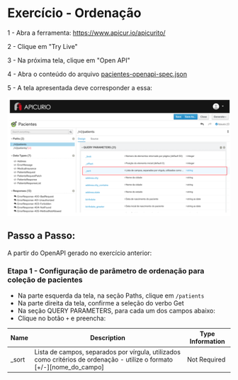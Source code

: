 # Exercício - Ordenação

1 - Abra a ferramenta:
https://www.apicur.io/apicurito/

2 - Clique em "Try Live"

3 - Na próxima tela, clique em "Open API"
 
4 - Abra o conteúdo do arquivo [pacientes-openapi-spec.json](pacientes-openapi-spec.json)

5 - A tela apresentada deve corresponder a essa:

![print01.png](print01.png)

## Passo a Passo:

A partir do OpenAPI gerado no exercício anterior:

### Etapa 1 - Configuração de parâmetro de ordenação para coleção de pacientes

* Na parte esquerda da tela, na seção Paths, clique em `/patients`
* Na parte direita da tela, confirme a seleção do verbo Get
* Na seção QUERY PARAMETERS, para cada um dos campos abaixo:
* Clique no botão `+` e preencha:

Name | Description | Type Information
-----|-------------|-----------------
_sort | Lista de campos, separados por vírgula, utilizados como critérios de ordenação - utilize o formato [+/-][nome_do_campo] | Not Required | String as String
